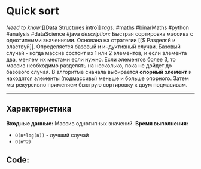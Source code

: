 # Quick sort
*Need to know:*[[Data Structures intro]]
*tags:* #maths #binarMaths #python #analysis #dataScience #java
*description:* Быстрая сортировка массива с однотипными значениями. Основана на стратегии [[$ Разделяй и властвуй]]. Определяется базовый и индуктивный случаи. Базовый случай - когда массив состоит из 1 или 2 элементов, и если элемента два, меняем их местами если нужно. Если элементов более 3, то массив необходимо разделять на несколько, пока не дойдет до базового случая. В алгоритме сначала выбирается **опорный элемент** и находятся элементы (подмассивы) меньше и больше опорного. Затем мы рекурсивно применяем быструю сортировку к двум подмасивам.

---
## Характеристика
**Входные данные:** Массив однотипных значений.
**Время выполнения:** 
- `O(n*log(n))` - лучший случай
- `O(n^2)`


## Code:
